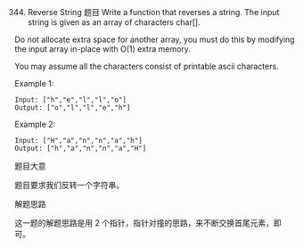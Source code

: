 344. Reverse String
     题目
     Write a function that reverses a string. The input string is given as an array of characters char[].

Do not allocate extra space for another array, you must do this by modifying the input array in-place with O(1) extra memory.

You may assume all the characters consist of printable ascii characters.

Example 1:
```
Input: ["h","e","l","l","o"]
Output: ["o","l","l","e","h"]

```

Example 2:
```
Input: ["H","a","n","n","a","h"]
Output: ["h","a","n","n","a","H"]
```

题目大意

题目要求我们反转一个字符串。

解题思路

这一题的解题思路是用 2 个指针，指针对撞的思路，来不断交换首尾元素，即可。